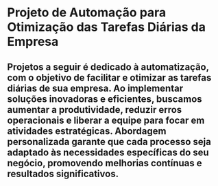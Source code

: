 <h1>Projeto de Automação para Otimização das Tarefas Diárias da Empresa</h1>
<h2>Projetos a seguir é dedicado à automatização, com o objetivo de facilitar e otimizar as tarefas diárias de sua empresa. Ao implementar soluções inovadoras e eficientes, buscamos aumentar a produtividade, reduzir erros operacionais e liberar a equipe para focar em atividades estratégicas. Abordagem personalizada garante que cada processo seja adaptado às necessidades específicas do seu negócio, promovendo melhorias contínuas e resultados significativos.</h2>

